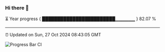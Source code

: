 ### Hi there 👋

⏳ Year progress { ████████████████████████▁▁▁▁▁▁ } 82.07 %

---

⏰ Updated on Sun, 27 Oct 2024 08:43:05 GMT

![Progress Bar CI](https://github.com/IshwaranRudhara/GIT-ACTION/workflows/Progress%20Bar%20CI/badge.svg)
